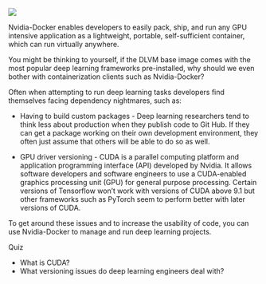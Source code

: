 ![](https://c1.staticflickr.com/2/1600/25660808075_c8190290f7_b.jpg)

Nvidia-Docker enables developers to easily pack, ship, and run any GPU intensive application as a lightweight, portable, self-sufficient container, which can run virtually anywhere. 

You might be thinking to yourself, if the DLVM base image comes with the most popular deep learning frameworks pre-installed, why should we even bother with containerization clients such as Nvidia-Docker?

Often when attempting to run deep learning tasks developers find themselves facing dependency nightmares, such as:

 - Having to build custom packages - Deep learning researchers tend to think less about production when they publish code to Git Hub. If they can get a package working on their own development environment, they often just assume that others will be able to do so as well.

 - GPU driver versioning - CUDA is a parallel computing platform and application programming interface (API) developed by Nvidia. It allows software developers and software engineers to use a CUDA-enabled graphics processing unit (GPU) for general purpose processing. Certain versions of Tensorflow won’t work with versions of CUDA above 9.1 but other frameworks such as PyTorch seem to perform better with later versions of CUDA.

To get around these issues and to increase the usability of code, you can use Nvidia-Docker to manage and run deep learning projects.


Quiz

- What is CUDA?
- What versioning issues do deep learning engineers deal with?

